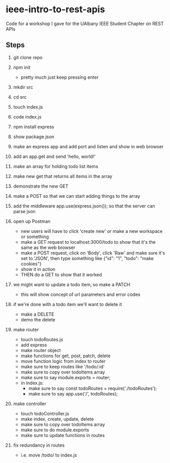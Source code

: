 # ieee-intro-to-rest-apis
Code for a workshop I gave for the UAlbany IEEE Student Chapter on REST APIs

## Steps
1. git clone repo
2. npm init 
    - pretty much just keep pressing enter
3. mkdir src
4. cd src
5. touch index.js
6. code index.js
7. npm install express
8. show package.json
9. make an express app and add port and listen and show in web browser
10. add an app.get and send 'hello, world!'

11. make an array for holding todo list items
12. make new get that returns all items in the array
13. demonstrate the new GET
14. make a POST so that we can start adding things to the array
15. add the middleware app.use(express.json()); so that the server can parse json
16. open up Postman
    - new users will have to click 'create new' or make a new workspace or something
    - make a GET request to localhost:3000/todo to show that it's the same as the web browser
    - make a POST request, click on 'Body', click 'Raw' and make sure it's set to 'JSON', then type something like {"id": "1", "todo": "make cookies"}
    - show it in action
    - THEN do a GET to show that it worked
17. we might want to update a todo item, so make a PATCH
    - this will show concept of url parameters and error codes
18. if we're done with a todo item we'll want to delete it 
    - make a DELETE
    - demo the delete
19. make router
    - touch todoRoutes.js
    - add express
    - make router object
    - make functions for get, post, patch, delete
    - move function logic from index to router
    - make sure to keep routes like '/todo/:id'
    - make sure to copy over todoItems array
    - make sure to say module.exports = router;
    - in index.js:
        - make sure to say const todoRoutes = require('./todoRoutes');
        - make sure to say app.use('/', todoRoutes);
20. make controller
    - touch todoController.js
    - make index, create, update, delete
    - make sure to copy over todoItems array
    - make sure to do module.exports
    - make sure to update functions in routes
21. fix redundancy in routes
    - i.e. move /todo/ to index.js
